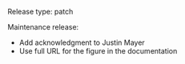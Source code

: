 Release type: patch

Maintenance release:
- Add acknowledgment to Justin Mayer
- Use full URL for the figure in the documentation
